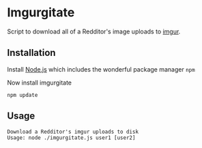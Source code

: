 Imgurgitate
=========

Script to download all of a Redditor's image uploads to [imgur](http://imgur.com).

Installation
----------

Install [Node.js](http://nodejs.org/) which includes the wonderful package manager `npm`

Now install imgurgitate

    npm update


Usage
----

    Download a Redditor's imgur uploads to disk
    Usage: node ./imgurgitate.js user1 [user2]

